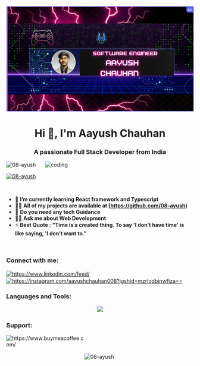  ![logo](https://github.com/08-ayush/08-ayush/blob/main/Banner.png)
 <h1 align="center">Hi 👋, I'm Aayush Chauhan</h1>
<h3 align="center">A passionate Full Stack Developer from India</h3>

<img align="right" alt="coding" width="400" src="https://user-images.githubusercontent.com/55389276/140866485-8fb1c876-9a8f-4d6a-98dc-08c4981eaf70.gif">


<p align="left"> <img src="https://komarev.com/ghpvc/?username=08-ayush&label=Profile%20views&color=0e75b6&style=flat" alt="08-ayush" /> </p>


<!--- trophy (start) -->
<div align=center>
  <a href="https://github.com/ryo-ma/github-profile-trophy" title="Go to Source">
<!--       <img align="center" width=84% src="https://github-profile-trophy.vercel.app/?username=08-ayush&theme=radical&row=1&column=7&margin-h=15&margin-w=5&no-bg=true" alt="TROPHY" /> -->
   <p align="left"> <a href="https://github.com/ryo-ma/github-profile-trophy"><img src="https://github-profile-trophy.vercel.app/?username=08-ayush" alt="08-ayush" /></a> </p>
    </a>
</div>
<!--- trophy (start) -->
<br>

- 🌱 **I’m currently learning React framework and Typescript**
- 👨‍💻 **All of my projects are available at [https://github.com/08-ayush)**
- 👀 **Do you need any tech Guidance**
- 👨‍💻 **Ask me about Web Development**
- ⚡ **Best Quote : "Time is a created thing. To say 'I don’t have time' is like saying, 'I don’t want to."**
<br>


<h3 align="left">Connect with me:</h3>
<p align="left">
<a href="https://www.linkedin.com/in/aayush-chauhan-9b3b76207/" target="blank"><img align="center" src="https://raw.githubusercontent.com/rahuldkjain/github-profile-readme-generator/master/src/images/icons/Social/linked-in-alt.svg" alt="https://www.linkedin.com/feed/" height="30" width="40" /></a>
<a href="https://instagram.com/aayushchauhan008?igshid=mzrlodbinwflza==" target="blank"><img align="center" src="https://raw.githubusercontent.com/rahuldkjain/github-profile-readme-generator/master/src/images/icons/Social/instagram.svg" alt="https://instagram.com/aayushchauhan008?igshid=mzrlodbinwflza==" height="30" width="40" /></a>
</p>

<h3 align="left">Languages and Tools:</h3>
<!-- <p align="left"> <a href="https://getbootstrap.com" target="_blank" rel="noreferrer"> <img src="https://raw.githubusercontent.com/devicons/devicon/master/icons/bootstrap/bootstrap-plain-wordmark.svg" alt="bootstrap" width="40" height="40"/> </a> <a href="https://www.cprogramming.com/" target="_blank" rel="noreferrer"> <img src="https://raw.githubusercontent.com/devicons/devicon/master/icons/c/c-original.svg" alt="c" width="40" height="40"/> </a> <a href="https://www.w3schools.com/css/" target="_blank" rel="noreferrer"> <img src="https://raw.githubusercontent.com/devicons/devicon/master/icons/css3/css3-original-wordmark.svg" alt="css3" width="40" height="40"/> </a> <a href="https://dart.dev" target="_blank" rel="noreferrer"> <img src="https://www.vectorlogo.zone/logos/dartlang/dartlang-icon.svg" alt="dart" width="40" height="40"/> </a> <a href="https://expressjs.com" target="_blank" rel="noreferrer"> <img src="https://raw.githubusercontent.com/devicons/devicon/master/icons/express/express-original-wordmark.svg" alt="express" width="40" height="40"/> </a> <a href="https://flutter.dev" target="_blank" rel="noreferrer"> <img src="https://www.vectorlogo.zone/logos/flutterio/flutterio-icon.svg" alt="flutter" width="40" height="40"/> </a> <a href="https://www.w3.org/html/" target="_blank" rel="noreferrer"> <img src="https://raw.githubusercontent.com/devicons/devicon/master/icons/html5/html5-original-wordmark.svg" alt="html5" width="40" height="40"/> </a> <a href="https://www.java.com" target="_blank" rel="noreferrer"> <img src="https://raw.githubusercontent.com/devicons/devicon/master/icons/java/java-original.svg" alt="java" width="40" height="40"/> </a> <a href="https://developer.mozilla.org/en-US/docs/Web/JavaScript" target="_blank" rel="noreferrer"> <img src="https://raw.githubusercontent.com/devicons/devicon/master/icons/javascript/javascript-original.svg" alt="javascript" width="40" height="40"/> </a> <a href="https://www.mongodb.com/" target="_blank" rel="noreferrer"> <img src="https://raw.githubusercontent.com/devicons/devicon/master/icons/mongodb/mongodb-original-wordmark.svg" alt="mongodb" width="40" height="40"/> </a> <a href="https://nodejs.org" target="_blank" rel="noreferrer"> <img src="https://raw.githubusercontent.com/devicons/devicon/master/icons/nodejs/nodejs-original-wordmark.svg" alt="nodejs" width="40" height="40"/> </a> <a href="https://www.python.org" target="_blank" rel="noreferrer"> <img src="https://raw.githubusercontent.com/devicons/devicon/master/icons/python/python-original.svg" alt="python" width="40" height="40"/> </a> <a href="https://tailwindcss.com/" target="_blank" rel="noreferrer"> <img src="https://www.vectorlogo.zone/logos/tailwindcss/tailwindcss-icon.svg" alt="tailwind" width="40" height="40"/> </a> </p> -->
<p align="center">
  <a href="https://skillicons.dev">
    <img src="https://skillicons.dev/icons?i=git,unity,bootstrap,c,cpp,css,discord,php,laravel,express,github,html,java,js,linux,angular,mongodb,mysql,nextjs,nodejs,postman,react,blender,babel,redux,tailwind,ts,vscode&perline=14" />
  </a>
</p>

<h3 align="left">Support:</h3>
<p><a href="https://www.buymeacoffee.com/"> <img align="left" src="https://cdn.buymeacoffee.com/buttons/v2/default-yellow.png" height="50" width="210" alt="https://www.buymeacoffee.com/" /></a></p><br><br>

<p><img align="center" src="https://github-readme-stats.vercel.app/api/top-langs?username=08-ayush&show_icons=true&locale=en&layout=compact" alt="08-ayush" /></p>
